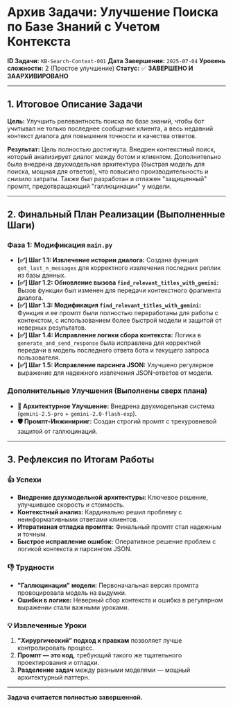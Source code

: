 # Архив Задачи: Улучшение Поиска по Базе Знаний с Учетом Контекста

**ID Задачи:** `KB-Search-Context-001`
**Дата Завершения:** `2025-07-04`
**Уровень сложности:** 2 (Простое улучшение)
**Статус:** ✅ **ЗАВЕРШЕНО И ЗААРХИВИРОВАНО**

---

## 1. Итоговое Описание Задачи

**Цель:** Улучшить релевантность поиска по базе знаний, чтобы бот учитывал не только последнее сообщение клиента, а весь недавний контекст диалога для повышения точности и качества ответов.

**Результат:** Цель полностью достигнута. Внедрен контекстный поиск, который анализирует диалог между ботом и клиентом. Дополнительно была внедрена двухмодельная архитектура (быстрая модель для поиска, мощная для ответов), что повысило производительность и снизило затраты. Также был разработан и отлажен "защищенный" промпт, предотвращающий "галлюцинации" у модели.

---

## 2. Финальный План Реализации (Выполненные Шаги)

### Фаза 1: Модификация `main.py`

-   **[✅] Шаг 1.1: Извлечение истории диалога:** Создана функция `get_last_n_messages` для корректного извлечения последних реплик из базы данных.
-   **[✅] Шаг 1.2: Обновление вызова `find_relevant_titles_with_gemini`:** Вызов функции был изменен для передачи контекстного фрагмента диалога.
-   **[✅] Шаг 1.3: Модификация `find_relevant_titles_with_gemini`:** Функция и ее промпт были полностью переработаны для работы с контекстом, с использованием более быстрой модели и защитой от неверных результатов.
-   **[✅] Шаг 1.4: Исправление логики сбора контекста:** Логика в `generate_and_send_response` была исправлена для корректной передачи в модель последнего ответа бота и *текущего* запроса пользователя.
-   **[✅] Шаг 1.5: Исправление парсинга JSON:** Улучшено регулярное выражение для надежного извлечения JSON-ответов от модели.

### Дополнительные Улучшения (Выполнены сверх плана)

-   **🚀 Архитектурное Улучшение:** Внедрена двухмодельная система (`gemini-2.5-pro` + `gemini-2.0-flash-exp`).
-   **🛡️ Промпт-Инжиниринг:** Создан строгий промпт с трехуровневой защитой от галлюцинаций.

---

## 3. Рефлексия по Итогам Работы

### 👍 Успехи
- **Внедрение двухмодельной архитектуры:** Ключевое решение, улучшившее скорость и стоимость.
- **Контекстный анализ:** Кардинально решил проблему с неинформативными ответами клиентов.
- **Итеративная отладка промпта:** Финальный промпт стал надежным и точным.
- **Быстрое исправление ошибок:** Оперативное решение проблем с логикой контекста и парсингом JSON.

### 👎 Трудности
- **"Галлюцинации" модели:** Первоначальная версия промпта провоцировала модель на выдумки.
- **Ошибки в логике:** Неверный сбор контекста и ошибка в регулярном выражении стали важными уроками.

### 💡 Извлеченные Уроки
1.  **"Хирургический" подход к правкам** позволяет лучше контролировать процесс.
2.  **Промпт — это код**, требующий такого же тщательного проектирования и отладки.
3.  **Разделение задач** между разными моделями — мощный архитектурный паттерн.

---
**Задача считается полностью завершенной.** 